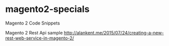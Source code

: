 # magento2-specials

Magento 2 Code Snippets

Magento 2 Rest Api sample
http://alankent.me/2015/07/24/creating-a-new-rest-web-service-in-magento-2/
